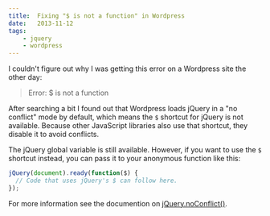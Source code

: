 ```yaml
---
title:  Fixing "$ is not a function" in Wordpress
date:   2013-11-12
tags:
    - jquery
    - wordpress
---
```


I couldn't figure out why I was getting this error on a Wordpress site the other day:

> Error: $ is not a function

After searching a bit I found out that Wordpress loads jQuery in a "no conflict" mode by default, which means the `$` shortcut for jQuery is not available. Because other JavaScript libraries also use that shortcut, they disable it to avoid conflicts.

The jQuery global variable is still available. However, if you want to use the `$` shortcut instead, you can pass it to your anonymous function like this:

```javascript
jQuery(document).ready(function($) {
  // Code that uses jQuery's $ can follow here.
});
```

For more information see the documention on <a href="http://api.jquery.com/jQuery.noConflict/" target="_blank">jQuery.noConflict()</a>.
